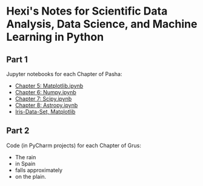 # Hexi's Notes for Scientific Data Analysis, Data Science, and Machine Learning in Python

## Part 1

Jupyter notebooks for each Chapter of Pasha:

* [Chapter 5: Matplotlib.ipynb](./Astropython/Chapter-5-Matplotlib.ipynb)
* [Chapter 6: Numpy.ipynb](./Astropython/Chapter-6-Numpy.ipynb)
* [Chapter 7: Scipy.ipynb](./Astropython/Chapter-7-Scipy.ipynb)
* [Chapter 8: Astropy.ipynb](./Astropython/Chapter-8-Astropy.ipynb)
* [Iris-Data-Set, Matplotlib](./Astropython/Iris-Data-Set-Matplotlib.ipynb)

## Part 2

Code (in PyCharm projects) for each Chapter of Grus:

* The rain
* in Spain
* falls approximately
* on the plain.
